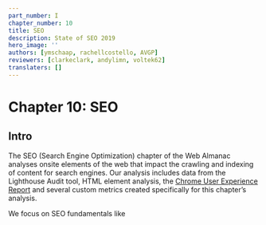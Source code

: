 ```yaml
---
part_number: I
chapter_number: 10
title: SEO
description: State of SEO 2019
hero_image: ''
authors: [ymschaap, rachellcostello, AVGP]
reviewers: [clarkeclark, andylimn, voltek62]
translaters: []
---
```

# Chapter 10: SEO


## Intro

The SEO (Search Engine Optimization) chapter of the Web Almanac analyses onsite elements of the web that impact the crawling and indexing of content for search engines. Our analysis includes data from the Lighthouse Audit tool, HTML element analysis, the [Chrome User Experience Report](https://developers.google.com/web/tools/chrome-user-experience-report) and several custom metrics created specifically for this chapter’s analysis.

We focus on SEO fundamentals like <title> elements, type of on-page links, content and loading speed, but also the more technical aspects of SEO, including structured data, internationalisation and AMP.

Our custom metrics provide insights that, up until now, have not been exposed before. We are now able to make claims about the adoption and implementation of the hreflang tag, rich results eligibility, headingheader tag usage and even anchor-based navigation for single page apps.

It must be noted that our data is limited to analysing the homepage only, and has not been gathered from site-wide crawls. This will impact many metrics we’ll discuss, so we’ve added any relevant limitations in this case whenever we mention a specific metric.

Read on to find out more about the current state of the web and its search engine friendliness.


## Fundamentals

Fundamental to SEO is for content that lives on the web to be found, indexed and understood by the search engines. To support this, search engine crawlers must be able to reach a page, they must be permitted to access and index that page, understand the page’s contents, and to continue crawling the website using links found on that page.


#### **Content**

Core for search engines to answer queries with search results, is that they are able to index the web’s content. But what content does it find? To analyze this we created two custom metrics that have been applied to all 5M+ homepages.


##### Words

We found 2.73% desktop pages without any meaningful content. The median desktop homepage has **346** words, and the median mobile homepage has a slightly lower word count at **306** words. This shows mobile sites do serve a bit less content to their users, but at over 300 words still a healthy amount to read.

<graph histogram number of words. Source: 10.09, column C & D, desktop only>


##### Headings

We also looked at whether the web provides the right context to content. Key is using headings which, similar to for example books make content easier to read and parse. 10.67% has no header tags at all.

<graph histogram number of header elements. Source: 10.09a, column F>

The median heading (h1, h2, h3, h4) element count on the web’s homepage is **10**. With 30 (mobile) and 32 (desktop) words used in headings. This implies that from the websites that utilise headers, put significant effort in making sure a website is properly readable and technically parseable.

The H1 is one fundamental SEO element to improve on-page relevance for a keyword. Although Google [recently emphasized](https://twitter.com/googlewmc/status/1179803329247039488) it can index and rank pages fine without h1 tags.

In terms of specific heading length, the median length of the first H1 element found on desktop is **19** characters.

Same as this line.

<graph histogram h1 tag source: 10.16, column C, desktop only>


##### Images

Considering the importance of alt text for screen readers and accessibility, it is far from ideal to see that only **46.71%** of mobile pages use alt attributes on all of their images. Of the pages that did include alt tags, **89.94% **passed the [descriptive link text Lighthouse audit](https://developers.google.com/web/tools/lighthouse/audits/descriptive-link-text). This means that there are still improvements to be made with making images across the web more accessible to users and understandable for search engines. More about accessibility in this <chapter link placeholder a11y>.


#### **Markup**


##### <title>

Page titles are an important way of communicating the purpose of a page to a user or search engine, so it’s no surprise to see that **97.1%** of mobile pages have a document title. <title> tags are also [refer to how much impact title has in seo?]

Even though [Google usually displays the first 50-60 characters of a page title](https://moz.com/learn/seo/title-tag) within a SERP (search engine results page) result, the median length of the <title> tag was **21 characters** for mobile pages and **20 characters** for desktop pages. This suggests that some SEOs and content writers aren’t making the most of the space allocated to them by search engines for describing their homepages in the SERPs. Being concise and writing only what the user will find useful should be the priority.

<graph histogram length <title> Source: 10.07b, column C, desktop only>


##### <meta=description>

Compared to the <title> fewer pages were detected to have a meta description, as only **64.02%** of mobile pages have this meta tag. Considering that Google often rewrites meta descriptions in the SERPs, perhaps website owners place less importance on including a meta description at all.

The median meta description length was also lower than the [recommended length of 155-160 characters](https://moz.com/learn/seo/meta-description), with desktop pages having descriptions of **123 characters**. Interestingly, meta descriptions were consistently longer on mobile than on desktop, despite mobile SERPs traditionally having a shorter pixel limit. This has been extended recently, so perhaps more website owners have been testing the impact of having longer, more descriptive meta descriptions.

<graph histogram length <meta description> Source: 10.07c, column C, desktop only>


#### **Indexability**

The majority of pages tested were available for search engines, with **87.03%** of initial HTML requests on desktop returning a 200 status code. The results were slightly lower for mobile pages, with only **82.95%** of pages returning a 200 status code.

The next most commonly found status code on mobile was 302, a temporary redirect, which was found on **10.45%** of pages. This was higher than on desktop, with only **6.71% **desktop homepages returning a 302 status code. This could be due to the fact that the [mobile homepages are alternates](https://developers.google.com/search/mobile-sites/mobile-seo/separate-urls) to an equivalent desktop page, such as on non-responsive sites that have separate versions for each device.

**96.93%** of mobile pages passed the [Lighthouse indexing audit](https://developers.google.com/web/tools/lighthouse/audits/indexing), meaning that these pages didn’t contain a noindex tag in the <head> or in the HTTP header. However, this means that **3.07%** of mobile homepages _did_ have a noindex tag, which is cause for concern.

**48.34%** of mobile pages were detected to have a canonical tag. This isn’t too surprising as self-referencing canonical tags aren’t essential.

One of the most effective methods for controlling search engine crawling is the [robots.txt file](https://www.deepcrawl.com/knowledge/technical-seo-library/robots-txt/), however, only **72.16%** of mobile sites have a valid robots.txt, according to Lighthouse. Robots.txt files aren't essential, this could mean that over a quarter of sites don't need to limit search crawler access to their content.

Another possible reason could be that a robots.txt file has only been created for the desktop site. As robots.txt files apply at a protocol and domain level you would need two separate files for www.example.com and m.example.com. We don’t have the robots.txt data for desktop sites.


#### **Linking**

The number of internal and external links included on desktop pages were consistently higher than the number found on mobile pages. Often a limited space on a smaller viewport causes fewer links to be included in the design of a mobile page compared to desktop.

<graph histogram count of links by type Source: 10.10, column C, D, E, desktop only>

The median desktop page includes **70** internal (same-site) links, whereas the median mobile page has **60** internal links. The median number of external links per page followed a similar trend, with desktop pages including **10** external links, and mobile pages including **8**.

Anchor links, which link to a certain scroll position on the same page, are not very popular on the web, having a median count of 0.

Good news comes from the metric descriptive link text. **89.94%** of mobile pages pass the descriptive link text Lighthouse audit. These sites don’t have any generic ‘click here’, ‘go’, ‘here’ or ‘learn more’ links.

[% pages without any links?]

[what is the most links found?]


## Advanced

Several more technically complex factors [?] have been gaining importance on successfully indexing and ranking websites in the search engine. Two key pillars are security and speed. Mobile loading speed as ranking factor was first [announced](https://webmasters.googleblog.com/2018/01/using-page-speed-in-mobile-search.html) by Google in 2018, and https already back since in [2014](https://webmasters.googleblog.com/2014/08/https-as-ranking-signal.html).


#### Speed

A fast loading website is key to a good user experience. Users that have to wait too long for a site to load, have the tendency to move on. For SEO that means that the chance that the user clicks back, and tries another search results, increases.

Our metric is based on the Chrome User Experience Report (CrUX) which collects data from real-world Chrome users. This data shows that **63.47%** of the web is labelled as **slow**. Split by device, this picture is even bleaker for tablet (82%) and phone (77,61%). Slow is defined as the First Contentful Paint having to take over 2500ms and First Input Delay over 250ms.

<graph data 10.15b: CruX image similar to [IMG](https://developers.google.com/web/updates/images/2018/08/crux-dash-fcp.png) per device + speed label>

Although the numbers are bleak for the speed of the web, the good news is that SEO-experts and tools have been focusing more and more on these technical challenges of speeding up websites. Read more in the Performance chapter

<chapter link placeholder performance>.


#### Structured data

Structured data allows website owners to add additional semantic data to their web pages., for example by adding [JSON-LD](https://en.wikipedia.org/wiki/JSON-LD) snippets. Search engines then parse this data to better understand these pages and may display additional relevant information in search results. Most commonly found is [reviews](https://developers.google.com/search/docs/data-types/review-snippet) of [products](https://developers.google.com/search/docs/data-types/product), [businesses](https://developers.google.com/search/docs/data-types/local-business), [movies](https://developers.google.com/search/docs/data-types/movie) or [a bunch of other things](https://developers.google.com/search/docs/guides/search-gallery). This [extra visibility](https://developers.google.com/search/docs/guides/enhance-site) is interesting for site owners, given it might provide more opportunities for traffic. E.g. the relative new [FAQ schema](https://developers.google.com/search/docs/data-types/faqpage) attached to your search result doubles the size of your search snippet.

By far the most popular data type that triggers a search engine feature is the SearchAction, which powers the [sitelinks searchbox](https://developers.google.com/search/docs/data-types/sitelinks-searchbox).

**14.67%** of sites have structured data eligible for rich results on mobile. Interestingly, only **12.46%** of sites on desktop are eligible for rich results as they don't contain the necessary markup.

Among the sites with structured data markup, the five most prevalent types are:



1. WebSite (16.02%)
2. SearchAction (14.35%)
3. Organization (12.89%)
4. WebPage (11.58%)
5. ImageObject (5.35%)

It's noteworthy that for the analysis, we only looked at the homepages, so this might look very different if we were to consider other pages, too.

Interesting note is that the top 5 markup all lead to more visibility in Google’s search results, which might be the fuel for widespread adoption of structured data.

Review stars are on 1.09% of the web’s homepages (via AggregateRating). Newly introduced QAPage appeared only in 48 instances, and FAQPage only 218 times. These last two counts are expected to increase in future crawls/almanac analysis.


#### Internationalization

Internationalization might be one of the most complex aspects of SEO, even according to some Google search [employees](https://twitter.com/JohnMu/status/965507331369984002). Internationalization in SEO focuses on serving the right content targeted for location and language of the user.

While **38.4%** (33.79% on mobile) of the sites have the HTML lang attribute set to english, only **7.43%** (6.79% on mobile) of the sites also contain an hreflang link to another language version.

<graph 10.04b - [do we want to chart this data, e.g. what does it really mean for SEO]>

Next to English, the most popular alternative languages are French, Spanish and German. Followed by languages for certain geographics like English for Americans (en-us). And ends with obscure combinations like Spanish for the Irish.

The analysis did not check for correct implementation (the different language versions need to properly link to each other, for example), but looking at the low adoption of [having an x-default version as is recommended](https://www.google.com/url?q=https://support.google.com/webmasters/answer/189077?hl%3Den&sa=D&ust=1570627963630000&usg=AFQjCNFwzwglsbysT9au_I-7ZQkwa-QvrA) (only 3.77% on desktop and 1.3% on mobile) is an indicator that this topic is complex and not always easy to get right.


#### SPA crawlability

Single-page-apps like React and Vue bring their own SEO complexity. Especially hash-based navigation which makes it hard for search engines to crawl and index a website. For example, Google had an "AJAX crawling scheme" workaround that turned out to be complex for search engines as well as developers and [was deprecated in 2015](https://webmasters.googleblog.com/2015/10/deprecating-our-ajax-crawling-scheme.html).

The number of SPAs that were tested had a relatively low number of links served via hash URLs, with **13.08%** of React mobile pages using hash URLs for navigation, **8.15%** of mobile Vue.js pages using them, and **2.37%** of mobile Angular pages using them. These results were very similar for desktop pages too. The high number of hash URLs in React pages is surprising - especially in contrast to a lower number of hash URLs in Angular pages. Both frameworks use the [History API](https://developer.mozilla.org/en-US/docs/Web/API/History) as the default for links, which avoids hash URLs. Vue is [considering moving to using the History API as the default](https://github.com/vuejs/rfcs/pull/40) as well in version 3 of their vue-router package.


#### AMP

Accelerated Mobile Pages (AMP) technology was first introduced in 2015 by Google as an open source framework. It provides components and infrastructure for websites to provide a faster experience for users, especially on mobile, by using optimisations such as lazy-loading, lightweight ads and optimised images. Especially Google adopted this for their search engine, where AMP pages are also served from their own CDN. This feature later became a standards proposal under the name [Signed HTTP Exchanges](https://wicg.github.io/webpackage/draft-yasskin-http-origin-signed-responses.html).

0.74% of desktop websites (0.62% for mobile websites) contain a link to an AMP version. Given the visibility this project has had, this could be seen as having a relatively low adoption.


#### Secure

A strong online shift has been for the web to move to https by default. Https prevents website traffic from being intercepted on for example public WIFI networks, especially user input data is then transmitted unsecure (for more about why sites should adopt https, please see [Why HTTPS Matters](https://developers.google.com/web/fundamentals/security/encrypt-in-transit/why-https)). Google with its browser and search engine have been pushing for sites to adopt https. For example non-https pages are now labelled as ‘[not secure](https://www.blog.google/products/chrome/milestone-chrome-security-marking-http-not-secure/)’.

We found that now 67.06% of websites on desktop are served over HTTPS. The Google [Transparancy Report](https://transparencyreport.google.com/https/overview) reports 90% adoption for the top 100 non-Google domains (representing 25% of all website traffic worldwide). The difference could be explained by that relatively smaller sites (our dataset has 5M website), are adopting https on a slower rate.


## Conclusion

Through our analysis, we (as authors) observed that the majority of websites are getting the fundamentals right, in that their homepages are crawlable, indexable and include the key content required to rank in Google’s SERPs. Not every person who owns a website will be aware of SEO at all, let alone best practice guidelines, so it is promising to see that so many sites have got the basics covered.

However, more sites are missing the mark than expected when it comes to some of the more advanced aspects of SEO and accessibility. Site speed is one of these factors that many websites are struggling with, especially on mobile. This is a significant problem as speed is one of the biggest contributors to UX, which is something that can impact rankings more than simple onsite optimisations.

Any comments, questions or feedback to this data analysis can be asked to the authors ([Rachel Costello](https://www.linkedin.com/in/rachel-costello), (Martin Splitt)[https://twitter.com/g33konaut/] and analysts ([Yvo Schaap](https://yvoschaap.com), (Rick Viscomi)[https://twitter.com/rick_viscomi]).

